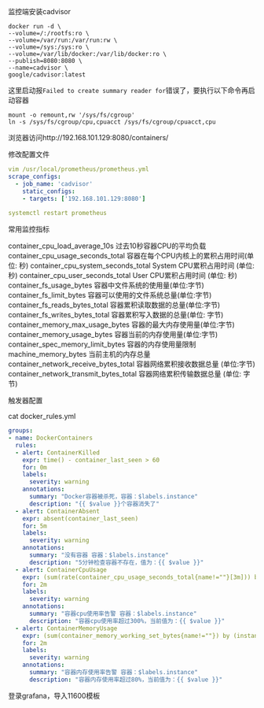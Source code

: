 监控端安装cadvisor

```shell
docker run -d \
--volume=/:/rootfs:ro \
--volume=/var/run:/var/run:rw \
--volume=/sys:/sys:ro \
--volume=/var/lib/docker:/var/lib/docker:ro \
--publish=8080:8080 \
--name=cadvisor \
google/cadvisor:latest
```

这里启动报`Failed to create summary reader for`错误了，要执行以下命令再启动容器

```shell
mount -o remount,rw '/sys/fs/cgroup'
ln -s /sys/fs/cgroup/cpu,cpuacct /sys/fs/cgroup/cpuacct,cpu
```

浏览器访问http://192.168.101.129:8080/containers/



修改配置文件

```yaml
vim /usr/local/prometheus/prometheus.yml
scrape_configs:
  - job_name: 'cadvisor'
    static_configs:
    - targets: ['192.168.101.129:8080']
    
systemctl restart prometheus
```



常用监控指标

container_cpu_load_average_10s   过去10秒容器CPU的平均负载
container_cpu_usage_seconds_total  容器在每个CPU内核上的累积占用时间(单位: 秒)
container_cpu_system_seconds_total  System CPU累积占用时间 (单位: 秒)
container_cpu_user_seconds_total  User CPU累积占用时间 (单位: 秒)
container_fs_usage_bytes  容器中文件系统的使用量(单位:字节)
container_fs_limit_bytes 容器可以使用的文件系统总量(单位:字节)
container_fs_reads_bytes_total  容器累积读取数据的总量(单位:字节)
container_fs_writes_bytes_total  容器累积写入数据的总量(单位: 字节)
container_memory_max_usage_bytes  容器的最大内存使用量(单位:字节)
container_memory_usage_bytes  容器当前的内存使用量(单位:字节)
container_spec_memory_limit_bytes  容器的内存使用量限制
machine_memory_bytes  当前主机的内存总量
container_network_receive_bytes_total   容器网络累积接收数据总量 (单位:字节)
container_network_transmit_bytes_total      容器网络累积传输数据总量 (单位: 字节)



触发器配置

cat docker_rules.yml

```yaml
groups:
- name: DockerContainers
  rules:
  - alert: ContainerKilled
    expr: time() - container_last_seen > 60
    for: 0m
    labels:
      severity: warning
    annotations:
      summary: "Docker容器被杀死，容器：$labels.instance"
      description: "{{ $value }}个容器消失了"
  - alert: ContainerAbsent
    expr: absent(container_last_seen)
    for: 5m
    labels:
      severity: warning
    annotations:
      summary: "没有容器 容器：$labels.instance"
      description: "5分钟检查容器不存在，值为：{{ $value }}"
  - alert: ContainerCpuUsage
    expr: (sum(rate(container_cpu_usage_seconds_total{name!=""}[3m])) by (instance, name) * 100) > 300
    for: 2m
    labels:
      severity: warning
    annotations:
      summary: "容器cpu使用率告警 容器：$labels.instance"
      description: "容器cpu使用率超过300%，当前值为：{{ $value }}"
  - alert: ContainerMemoryUsage
    expr: (sum(container_memory_working_set_bytes{name!=""}) by (instance, name) / sum(container_spec_memory_limit_bytes > 0) by (instance, name) * 100) > 80
    for: 2m
    labels:
      severity: warning
    annotations:
      summary: "容器内存使用率告警 容器：$labels.instance"
      description: "容器内存使用率超过80%，当前值为：{{ $value }}"
```



登录grafana，导入11600模板










